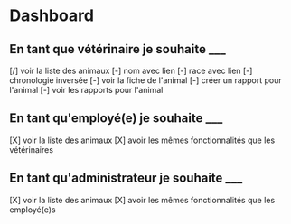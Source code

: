 # Dashboard


## En tant que vétérinaire je souhaite ___

[/] voir la liste des animaux
    [-] nom avec lien
    [-] race avec lien
    [-] chronologie inversée
    [-] voir la fiche de l'animal
    [-] créer un rapport pour l'animal
    [-] voir les rapports pour l'animal


## En tant qu'employé(e) je souhaite ___

[X] voir la liste des animaux
    [X] avoir les mêmes fonctionnalités que les vétérinaires

## En tant qu'administrateur je souhaite ___

[X] voir la liste des animaux
    [X] avoir les mêmes fonctionnalités que les employé(e)s



